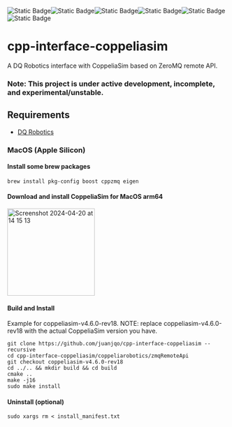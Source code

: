 ![Static Badge](https://img.shields.io/badge/status-experimental-critical)![Static Badge](https://img.shields.io/badge/Platform-Apple_silicon-magenta)![Static Badge](https://img.shields.io/badge/Tested-Apple)![Static Badge](https://img.shields.io/badge/Platform-Ubuntu_x64-orange)![Static Badge](https://img.shields.io/badge/Untested-red)![Static Badge](https://img.shields.io/badge/CoppeliaSim-4.6.0--rev18-orange)

# cpp-interface-coppeliasim 

A DQ Robotics interface with CoppeliaSim based on ZeroMQ remote API. 

### Note: This project is under active development, incomplete, and experimental/unstable.

## Requirements

- [DQ Robotics](https://github.com/dqrobotics/cpp)


### MacOS (Apple Silicon)

#### Install some brew packages

```shell
brew install pkg-config boost cppzmq eigen
```

#### Download and install CoppeliaSim for MacOS arm64

<img width="200" alt="Screenshot 2024-04-20 at 14 15 13" src="https://github.com/juanjqo/cpp-interface-coppelia/assets/23158313/24ffcd38-d24e-447c-a7d3-aaaadf8f85a1">



#### Build and Install 

Example for coppeliasim-v4.6.0-rev18. NOTE: replace coppeliasim-v4.6.0-rev18 with the actual CoppeliaSim version you have.

```shell
git clone https://github.com/juanjqo/cpp-interface-coppeliasim --recursive
cd cpp-interface-coppeliasim/coppeliarobotics/zmqRemoteApi
git checkout coppeliasim-v4.6.0-rev18
cd ../.. && mkdir build && cd build
cmake ..
make -j16
sudo make install
```

#### Uninstall (optional)

```shell
sudo xargs rm < install_manifest.txt
```





